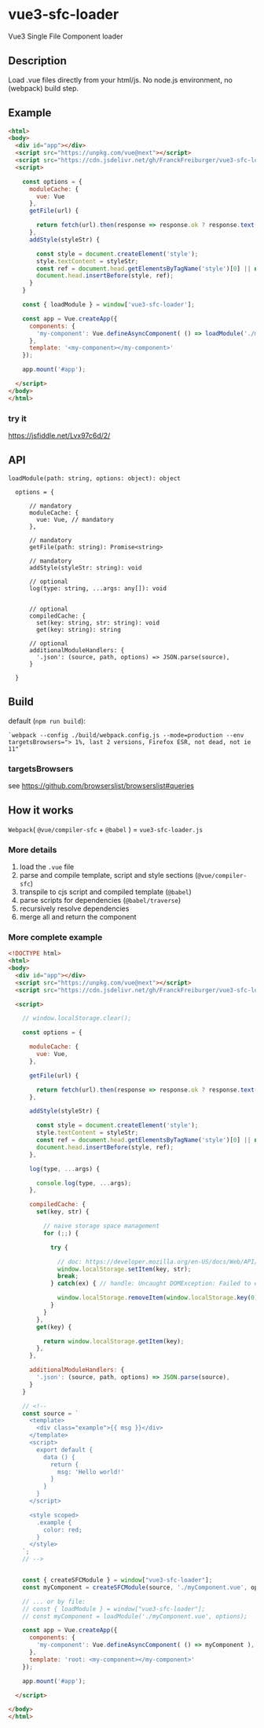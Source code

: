 # vue3-sfc-loader
Vue3 Single File Component loader

## Description

Load .vue files directly from your html/js. No node.js environment, no (webpack) build step.


## Example

```html
<html>
<body>
  <div id="app"></div>
  <script src="https://unpkg.com/vue@next"></script>
  <script src="https://cdn.jsdelivr.net/gh/FranckFreiburger/vue3-sfc-loader@main/dist/vue3-sfc-loader.js"></script>
  <script>

    const options = {
      moduleCache: {
        vue: Vue
      },
      getFile(url) {

        return fetch(url).then(response => response.ok ? response.text() : Promise.reject(response));
      },
      addStyle(styleStr) {

        const style = document.createElement('style');
        style.textContent = styleStr;
        const ref = document.head.getElementsByTagName('style')[0] || null;
        document.head.insertBefore(style, ref);
      }
    }

    const { loadModule } = window['vue3-sfc-loader'];

    const app = Vue.createApp({
      components: {
        'my-component': Vue.defineAsyncComponent( () => loadModule('./myComponent.vue', options) )
      },
      template: '<my-component></my-component>'
    });

    app.mount('#app');

  </script>
</body>
</html>
```

### try it

  https://jsfiddle.net/Lvx97c6d/2/


## API

  `loadModule(path: string, options: object): object`


```
  options = {

      // mandatory
      moduleCache: {
        vue: Vue, // mandatory
      },

      // mandatory
      getFile(path: string): Promise<string>

      // mandatory
      addStyle(styleStr: string): void

      // optional
      log(type: string, ...args: any[]): void


      // optional
      compiledCache: {
        set(key: string, str: string): void
        get(key: string): string

      // optional
      additionalModuleHandlers: {
        '.json': (source, path, options) => JSON.parse(source),
      }

  }
```

## Build

  default (`npm run build`):

    `webpack --config ./build/webpack.config.js --mode=production --env targetsBrowsers="> 1%, last 2 versions, Firefox ESR, not dead, not ie 11"`

### targetsBrowsers
  see https://github.com/browserslist/browserslist#queries


## How it works

  `Webpack`( `@vue/compiler-sfc` + `@babel` ) = `vue3-sfc-loader.js`

### More details

  1. load the `.vue` file
  1. parse and compile template, script and style sections (`@vue/compiler-sfc`)
  1. transpile to cjs script and compiled template (`@babel`)
  1. parse scripts for dependencies (`@babel/traverse`)
  1. recursively resolve dependencies
  1. merge all and return the component


### More complete example

```html
<!DOCTYPE html>
<html>
<body>
  <div id="app"></div>
  <script src="https://unpkg.com/vue@next"></script>
  <script src="https://cdn.jsdelivr.net/gh/FranckFreiburger/vue3-sfc-loader@main/dist/vue3-sfc-loader.js"></script>

  <script>

    // window.localStorage.clear();

    const options = {

      moduleCache: {
        vue: Vue,
      },

      getFile(url) {

        return fetch(url).then(response => response.ok ? response.text() : Promise.reject(response));
      },

      addStyle(styleStr) {

        const style = document.createElement('style');
        style.textContent = styleStr;
        const ref = document.head.getElementsByTagName('style')[0] || null;
        document.head.insertBefore(style, ref);
      },

      log(type, ...args) {

        console.log(type, ...args);
      },

      compiledCache: {
        set(key, str) {

          // naive storage space management
          for (;;) {

            try {

              // doc: https://developer.mozilla.org/en-US/docs/Web/API/Storage
              window.localStorage.setItem(key, str);
              break;
            } catch(ex) { // handle: Uncaught DOMException: Failed to execute 'setItem' on 'Storage': Setting the value of 'XXX' exceeded the quota

              window.localStorage.removeItem(window.localStorage.key(0));
            }
          }
        },
        get(key) {

          return window.localStorage.getItem(key);
        },
      },

      additionalModuleHandlers: {
        '.json': (source, path, options) => JSON.parse(source),
      }
    }

    // <!--
    const source = `
      <template>
        <div class="example">{{ msg }}</div>
      </template>
      <script>
        export default {
          data () {
            return {
              msg: 'Hello world!'
            }
          }
        }
      </script>

      <style scoped>
        .example {
          color: red;
        }
      </style>
    `;
    // -->


    const { createSFCModule } = window["vue3-sfc-loader"];
    const myComponent = createSFCModule(source, './myComponent.vue', options);

    // ... or by file:
    // const { loadModule } = window["vue3-sfc-loader"];
    // const myComponent = loadModule('./myComponent.vue', options);

    const app = Vue.createApp({
      components: {
        'my-component': Vue.defineAsyncComponent( () => myComponent ),
      },
      template: 'root: <my-component></my-component>'
    });

    app.mount('#app');

  </script>

</body>
</html>
```



